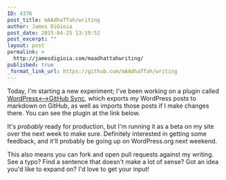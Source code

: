 ```yaml
---
ID: 4376
post_title: mAAdhaTTah/writing
author: James DiGioia
post_date: 2015-04-25 13:19:52
post_excerpt: ""
layout: post
permalink: >
  http://jamesdigioia.com/maadhattahwriting/
published: true
_format_link_url: https://github.com/mAAdhaTTah/writing
---
```

Today, I'm starting a new experiment; I've been working on a plugin called [WordPress<-->GitHub Sync][1], which exports my WordPress posts to markdown on GitHub, as well as imports those posts if I make changes there. You can see the plugin at the link below.

It's *probably* ready for production, but I'm running it as a beta on my site over the next week to make sure. Definitely interested in getting some feedback, and it'll probably be going up on WordPress.org next weekend.

This also means you can fork and open pull requests against my writing. See a typo? Find a sentence that doesn't make a lot of sense? Got an idea you'd like to expand on? I'd love to get your input!

 [1]: https://github.com/benbalter/wordpress-github-sync